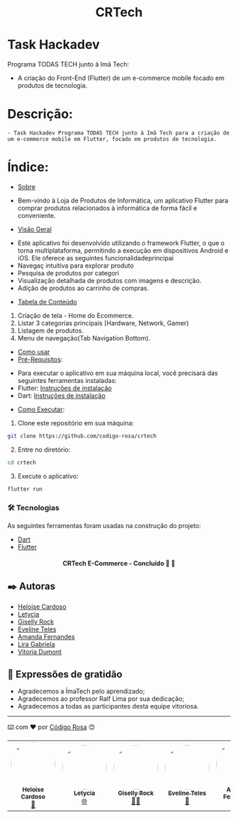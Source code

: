 <h1 align="center"> CRTech </h1>
 
  # Task Hackadev
  Programa TODAS TECH junto à Imã Tech:
  - A criação do Front-End (Flutter) de um e-commerce mobile focado em produtos de tecnologia.
  
  # Descrição:
    - Task Hackadev Programa TODAS TECH junto à Imã Tech para a criação de um e-commerce mobile em Flutter, focado em produtos de tecnologia.
  # Índice:
  
  * [Sobre](#Sobre)
  - Bem-vindo à Loja de Produtos de Informática, um aplicativo Flutter para comprar produtos relacionados à   informática de forma fácil e conveniente.
  
  * [Visão Geral](#VisãoGeral)
  - Este aplicativo foi desenvolvido utilizando o framework Flutter, o que o torna multiplataforma,   permitindo a execução em dispositivos Android e iOS. Ele oferece as seguintes funcionalidadeprincipai
  - Navegaç intuitiva para explorar produto
  - Pesquisa de produtos por categori
  - Visualização detalhada de produtos com imagens e descrição.
  - Adição de produtos ao carrinho de compras.
   
  * [Tabela de Conteúdo](#tabela-de-conteudo)
  1. Criação de tela - Home do Ecommerce.
  2. Listar 3 categorias principais [Hardware, Network, Gamer)
  3. Listagem de produtos.
  4. Menu de navegação(Tab Navigation Bottom).

  * [Como usar](#como-usar)
  * [Pré-Requisitos](#pre-requisitos):
  - Para executar o aplicativo em sua máquina local, você precisará das seguintes ferramentas instaladas:
  - Flutter: [Instruções de instalação](https://flutter.dev/docs/get-started/install)
  - Dart: [Instruções de instalação](https://dart.dev/get-dart)

  * [Como Executar](como-executar):
  1. Clone este repositório em sua máquina:

  ```bash
  git clone https://github.com/codigo-rosa/crtech
  ```
  2. Entre no diretório:
  ```bash
  cd crtech
  ```
  3. Execute o aplicativo:
  ```bash
  flutter run
  ```

  ### 🛠 Tecnologias

  As seguintes ferramentas foram usadas na construção do projeto:

  - [Dart](https://dart.dev/)
  - [Flutter](https://flutter.dev/)

<h4 align="center">
  CRTech E-Commerce - Concluído 🚀 🚀
</h4>

## ✒️ Autoras
* [Heloise Cardoso](https://github.com/HeloiseCardoso)
* [Letycia](https://github.com/letyciaEst08)
* [Giselly Rock](https://github.com/gisellyrock)
* [Eveline Teles](https://github.com/evelineteles)
* [Amanda Fernandes](https://github.com/AmandaBFernandes)
* [Lira Gabriela](https://github.com/zliragabriella)
* [Vitoria Dumont](https://github.com/vitoriadumont)

## 🎁 Expressões de gratidão
* Agradecemos a ÍmaTech pelo aprendizado;
* Agradecemos ao professor Ralf Lima por sua dedicação;
* Agradecemos a todas as participantes desta equipe vitoriosa.

---
⌨️ com ❤️ por [Código Rosa](https://gist.github.com/codigo-rosa) 😊
<table>
  <tr>
   <td align="center"><a href="https://github.com/HeloiseCardoso"><img style="border-radius: 50%;" src="https://avatars.githubusercontent.com/u/104039569?v=4" width="100px;" alt=""/><br /><sub><b>Heloise Cardoso</b></sub></a><br /><a href="https://rocketseat.com.br/" title="Rocketseat">🚀</a></td>
   <td align="center"><a href="https://github.com/letyciaEst08"><img style="border-radius: 50%;" src="https://avatars.githubusercontent.com/u/100210221?v=4" width="100px;" alt=""/><br /><sub><b>Letycia</b></sub></a><br /><a href="https://rocketseat.com.br/" title="Rocketseat">🌐</a></td>
  <td align="center"><a href="https://github.com/gisellyrock"><img style="border-radius: 50%;" src="https://avatars.githubusercontent.com/u/104739434?v=4" width="100px;" alt=""/><br /><sub><b>Giselly Rock</b></sub></a><br /><a href="https://rocketseat.com.br/" title="Rocketseat">👨‍🚀</a></td>
   <td align="center"><a href="https://github.com/evelineteles"><img style="border-radius: 50%;" src="https://avatars.githubusercontent.com/u/137117578?v=4" width="100px;" alt=""/><br /><sub><b>Eveline Teles</b></sub></a><br /><a href="https://rocketseat.com.br/" title="Rocketseat">🚀</a></td>
    <td align="center"><a href="https://github.com/AmandaBFernandes"><img style="border-radius: 50%;" src="https://avatars.githubusercontent.com/u/74053122?v=4" width="100px;" alt=""/><br /><sub><b>Amanda Fernandes</b></sub></a><br /><a href="https://rocketseat.com.br/" title="Rocketseat">🚀</a></td>
   <td align="center"><a href="https://rocketseat.com.br"><img style="border-radius: 50%;" src="https://avatars.githubusercontent.com/u/138834497?v=4" width="100px;" alt=""/><br /><sub><b>Lira Gabriela</b></sub></a><br /><a href="https://rocketseat.com.br/" title="Rocketseat">🚀</a></td>
  <td align="center"><a href="https://rocketseat.com.br"><img style="border-radius: 50%;" src="https://avatars.githubusercontent.com/u/126123058?v=4" width="100px;" alt=""/><br /><sub><b>Vitoria Dumont</b></sub></a><br /><a href="https://rocketseat.com.br/" title="Rocketseat">🚀</a></td>
  </tr>
</table>

